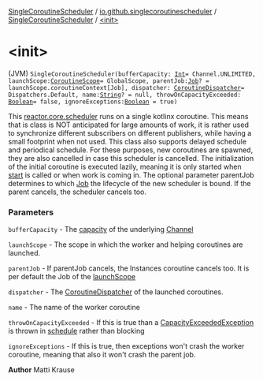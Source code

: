 [SingleCoroutineScheduler](../../index.md) / [io.github.singlecoroutinescheduler](../index.md) / [SingleCoroutineScheduler](index.md) / [&lt;init&gt;](./-init-.md)

# &lt;init&gt;

(JVM) `SingleCoroutineScheduler(bufferCapacity: `[`Int`](https://kotlinlang.org/api/latest/jvm/stdlib/kotlin/-int/index.html)` = Channel.UNLIMITED, launchScope: `[`CoroutineScope`](https://kotlin.github.io/kotlinx.coroutines/kotlinx-coroutines-core/kotlinx.coroutines/-coroutine-scope/index.html)` = GlobalScope, parentJob: `[`Job`](https://kotlin.github.io/kotlinx.coroutines/kotlinx-coroutines-core/kotlinx.coroutines/-job/index.html)`? = launchScope.coroutineContext[Job], dispatcher: `[`CoroutineDispatcher`](https://kotlin.github.io/kotlinx.coroutines/kotlinx-coroutines-core/kotlinx.coroutines/-coroutine-dispatcher/index.html)` = Dispatchers.Default, name: `[`String`](https://kotlinlang.org/api/latest/jvm/stdlib/kotlin/-string/index.html)`? = null, throwOnCapacityExceeded: `[`Boolean`](https://kotlinlang.org/api/latest/jvm/stdlib/kotlin/-boolean/index.html)` = false, ignoreExceptions: `[`Boolean`](https://kotlinlang.org/api/latest/jvm/stdlib/kotlin/-boolean/index.html)` = true)`

This [reactor.core.scheduler](#) runs on a single kotlinx coroutine. This means that is class is NOT anticipated for
large amounts of work, it is rather used to synchronize different subscribers on different publishers, while having
a small footprint when not used. This class also supports delayed schedule and periodical schedule. For these purposes,
new coroutines are spawned, they are also cancelled in case this scheduler is cancelled. The initialization of the
initial coroutine is executed lazily, meaning it is only started when [start](start.md) is called or when work is coming in.
The optional parameter parentJob determines to which [Job](https://kotlin.github.io/kotlinx.coroutines/kotlinx-coroutines-core/kotlinx.coroutines/-job/index.html) the lifecycle of the new scheduler is bound. If the parent
cancels, the scheduler cancels too.

### Parameters

`bufferCapacity` - The [capacity](https://kotlin.github.io/kotlinx.coroutines/kotlinx-coroutines-core/kotlinx.coroutines.channels/-channel/-factory/-u-n-l-i-m-i-t-e-d.html) of the underlying [Channel](https://kotlin.github.io/kotlinx.coroutines/kotlinx-coroutines-core/kotlinx.coroutines.channels/-channel/index.html)

`launchScope` - The scope in which the worker and helping coroutines are launched.

`parentJob` - If parentJob cancels, the Instances coroutine cancels too. It is per default the Job of the [launchScope](#)

`dispatcher` - The [CoroutineDispatcher](https://kotlin.github.io/kotlinx.coroutines/kotlinx-coroutines-core/kotlinx.coroutines/-coroutine-dispatcher/index.html) of the launched coroutines.

`name` - The name of the worker coroutine

`throwOnCapacityExceeded` - If this is true than a [CapacityExceededException](../-capacity-exceeded-exception/index.md) is thrown in [schedule](schedule.md) rather than blocking

`ignoreExceptions` - If this is true, then exceptions won't crash the worker coroutine,
meaning that also it won't crash the parent job.

**Author**
Matti Krause


